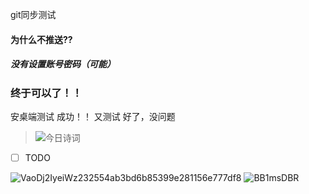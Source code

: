 git同步测试
#### 为什么不推送??
##### 没有设置账号密码（可能）
###  终于可以了！！
安桌端测试 成功！！
又测试
好了，没问题

 > ![今日诗词](https://v2.jinrishici.com/one.svg)

- [ ] TODO


![VaoDj2IyeiWz232554ab3bd6b85399e281156e777df8](https://gitee.com/lZao/drawing-bed/raw/master/2024/7/2/VaoDj2IyeiWz232554ab3bd6b85399e281156e777df8)
![BB1msDBR](https://gitee.com/lZao/drawing-bed/raw/master/2024/10/19/BB1msDBR)